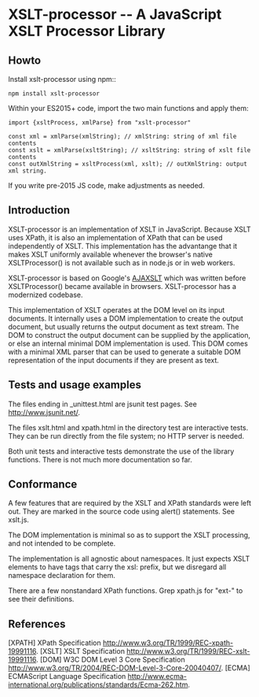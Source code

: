 XSLT-processor -- A JavaScript XSLT Processor Library
===========

Howto
----

Install xslt-processor using npm::

```
npm install xslt-processor
```

Within your ES2015+ code, import the two main functions and apply them:

```
import {xsltProcess, xmlParse} from "xslt-processor"

const xml = xmlParse(xmlString); // xmlString: string of xml file contents
const xslt = xmlParse(xsltString); // xsltString: string of xslt file contents
const outXmlString = xsltProcess(xml, xslt); // outXmlString: output xml string.
```

If you write pre-2015 JS code, make adjustments as needed.


Introduction
----
XSLT-processor is an implementation of XSLT in JavaScript. Because XSLT uses
XPath, it is also an implementation of XPath that can be used
independently of XSLT. This implementation has the advantange that it
makes XSLT uniformly available whenever the browser's native XSLTProcessor()
is not available such as in node.js or in web workers.

XSLT-processor is based on Google's [AJAXSLT](https://github.com/4031651/ajaxslt)
which was written before XSLTProcessor() became available in browsers.
XSLT-processor has a modernized codebase.

This implementation of XSLT operates at the DOM level on its input
documents. It internally uses a DOM implementation to create the
output document, but usually returns the output document as text
stream. The DOM to construct the output document can be supplied by
the application, or else an internal minimal DOM implementation is
used. This DOM comes with a minimal XML parser that can be used to
generate a suitable DOM representation of the input documents if they
are present as text.


Tests and usage examples
----
The files ending in _unittest.html are jsunit test pages. See
<http://www.jsunit.net/>.

The files xslt.html and xpath.html in the directory test are
interactive tests. They can be run directly from the file system; no
HTTP server is needed.

Both unit tests and interactive tests demonstrate the use of the
library functions. There is not much more documentation so far.

Conformance
----
A few features that are required by the XSLT and XPath standards were
left out. They are marked in the source code using alert()
statements. See xslt.js.

The DOM implementation is minimal so as to support the XSLT
processing, and not intended to be complete.

The implementation is all agnostic about namespaces. It just expects
XSLT elements to have tags that carry the xsl: prefix, but we
disregard all namespace declaration for them.

There are a few nonstandard XPath functions. Grep xpath.js for "ext-"
to see their definitions.


References
----
[XPATH] XPath Specification
     <http://www.w3.org/TR/1999/REC-xpath-19991116>.
[XSLT] XSLT Specification
     <http://www.w3.org/TR/1999/REC-xslt-19991116>.
[DOM] W3C DOM Level 3 Core Specification
     <http://www.w3.org/TR/2004/REC-DOM-Level-3-Core-20040407/>.
[ECMA] ECMAScript Language Specification
     <http://www.ecma-international.org/publications/standards/Ecma-262.htm>.
